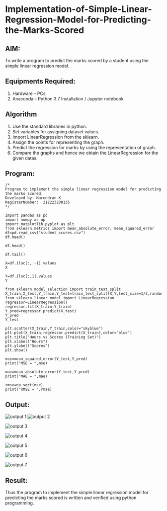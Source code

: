# Implementation-of-Simple-Linear-Regression-Model-for-Predicting-the-Marks-Scored

## AIM:
To write a program to predict the marks scored by a student using the simple linear regression model.

## Equipments Required:
1. Hardware – PCs
2. Anaconda – Python 3.7 Installation / Jupyter notebook

## Algorithm
1. Use the standard libraries in python.
2. Set variables for assigning dataset values.
3. Import LinearRegression from the sklearn.
4. Assign the points for representing the graph.
5. Predict the regression for marks by using the representation of graph.
6. Compare the graphs and hence we obtain the LinearRegression for the given datas. 

## Program:
```
/*
Program to implement the simple linear regression model for predicting the marks scored.
Developed by: Narendran K
RegisterNumber:  212223230135
*/
```
```
import pandas as pd 
import numpy as np
import matplotlib.pyplot as plt
from sklearn.metrics import mean_absolute_error, mean_squared_error
df=pd.read_csv("student_scores.csv")
df.head()
```
```
df.head()
```
```
df.tail()
```
```
X=df.iloc[:,:-1].values
X
```

```
Y=df.iloc[:,1].values
Y
```
```
from sklearn.model_selection import train_test_split
X_train,X_test,Y_train,Y_test=train_test_split(X,Y,test_size=1/3,random_state=0)
from sklearn.linear_model import LinearRegression
regressor=LinearRegression()
regressor.fit(X_train,Y_train)
Y_pred=regressor.predict(X_test)
Y_pred
Y_test
```
```
plt.scatter(X_train,Y_train,color="skyblue")
plt.plot(X_train,regressor.predict(X_train),color="blue")
plt.title("Hours vs Scores (Training Set)")
plt.xlabel("Hours")
plt.ylabel("Scores")
plt.show()
```
```
mse=mean_squared_error(Y_test,Y_pred)
print("MSE = ",mse)

mae=mean_absolute_error(Y_test,Y_pred)
print("MAE = ",mae)

rmse=np.sqrt(mse)
print("RMSE = ",rmse)
```

## Output:

![output 1](https://github.com/user-attachments/assets/f1d4adb5-d683-497b-a8df-79244d9472e1)
![output 2](https://github.com/user-attachments/assets/2872bd2f-bfd3-410e-b9f6-788614f44e74)

![output 3](https://github.com/user-attachments/assets/b4a20189-a650-4891-8664-7126f8761b45)

![output 4](https://github.com/user-attachments/assets/047e7da2-767d-4c55-ba08-e6ad4e58aee0)

![output 5](https://github.com/user-attachments/assets/b943f5ca-754d-4deb-b72c-e6cb542f4941)

![output 6](https://github.com/user-attachments/assets/bc855c4f-4128-48ad-b8ce-da35f2dc3488)

![output 7](https://github.com/user-attachments/assets/f54181f5-1c7a-4a61-a521-5ce8641db41d)

## Result:

Thus the program to implement the simple linear regression model for predicting the marks scored is written and verified using python programming.
